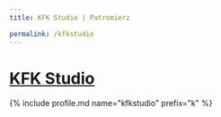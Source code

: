 ```yaml
---
title: KFK Studio | Patromierz

permalink: /kfkstudio
---
```


# [KFK Studio](https://patronite.pl/kfkstudio)

{% include profile.md name="kfkstudio" prefix="k" %}
